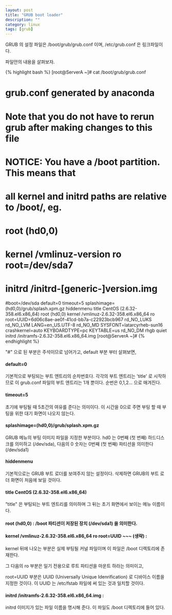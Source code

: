 ```yaml
---
layout: post
title: "GRUB boot loader"
description: ""
category: linux
tags: [grub]
---
```



GRUB 의 설정 파일은 /boot/grub/grub.conf 이며, /etc/grub.conf 은 링크파일이다. 

파일안의 내용을 살펴보자.

{% highlight bash %}
[root@ServerA ~]# cat /boot/grub/grub.conf 
# grub.conf generated by anaconda
#
# Note that you do not have to rerun grub after making changes to this file
# NOTICE:  You have a /boot partition.  This means that
#          all kernel and initrd paths are relative to /boot/, eg.
#          root (hd0,0)
#          kernel /vmlinuz-version ro root=/dev/sda7
#          initrd /initrd-[generic-]version.img
#boot=/dev/sda
default=0
timeout=5
splashimage=(hd0,0)/grub/splash.xpm.gz
hiddenmenu
title CentOS (2.6.32-358.el6.x86_64)
    root (hd0,0)
    kernel /vmlinuz-2.6.32-358.el6.x86_64 ro root=UUID=6d06c8ae-ae0f-41cd-bb7a-c22923bcb967 rd_NO_LUKS rd_NO_LVM LANG=en_US.UTF-8 rd_NO_MD SYSFONT=latarcyrheb-sun16 crashkernel=auto  KEYBOARDTYPE=pc KEYTABLE=us rd_NO_DM rhgb quiet
    initrd /initramfs-2.6.32-358.el6.x86_64.img
[root@ServerA ~]# 
{% endhighlight %}

"#" 으로 된 부분은 주석이므로 넘어가고, default 부분 부터 살펴보면, 

#### default=0

기본적으로 부팅되는 부트 엔트리의 순차번호다. 각각의 부트 엔트리는 'title' 로 시작하므로 이 grub.conf 파일의 부트 엔트리는 1개 뿐이다. 순번은 0,1,2... 으로 매겨진다. 

#### timeout=5

초기에 부팅될 때 5초간의 여유를 준다는 의미이다. 이 시간을 0으로 주면 부팅 할 때 부팅을 위한 대기 화면이 나오지 않는다.

#### splashimage=(hd0,0)/grub/splash.xpm.gz

GRUB 메뉴의 부팅 이미지 파일을 지정한 부분이다. hd0 는 0번째 (첫 번째) 하드디스크를 의미하고 (/dev/sda), 다음의 0 숫자는 0번째 (첫 번째) 파티션을 의미한다 (/dev/sda1) 

#### hiddenmenu

기본적으로는 GRUB 부트 로더를 보여주지 않는 설정이다. 삭제하면 GRUB의 부트 로더 화면이 처음에 보일 것이다. 

#### title CentOS (2.6.32-358.el6.x86_64)

"title" 은 부팅되는 부트 엔트리를 의미하며 그 뒤는 초기 화면에서 보이는 메뉴 이름이다. 

#### root (hd0,0) : /boot 파티션이 저장된 장치 (/dev/sda1) 을 의미한다. 

#### kernel /vmlinuz-2.6.32-358.el6.x86_64 ro root=UUID  ~~~ (생략) : 

kernel 뒤에 나오는 부분은 실제 부팅될 커널 파일이며 이 파일은 /boot  디렉토리에 존재한다. 

그 다음의 ro 부분은 일기 전용으로 루트 파티션을 마운트 하라는 의미이고, 

root=UUID 부분은 UUID (Universally Unique Idenrification) 로 디바이스 이름을 지정한 것이다. 이 UUID 는 /etc/fstab 파일에 써 있는 것과 일치할 것이다. 

#### initrd /initramfs-2.6.32-358.el6.x86_64.img :

initrd 이미지가 있는 파일 이름을 명시해 준다. 이 파일도 /boot 디렉토리에 들어 있다.
